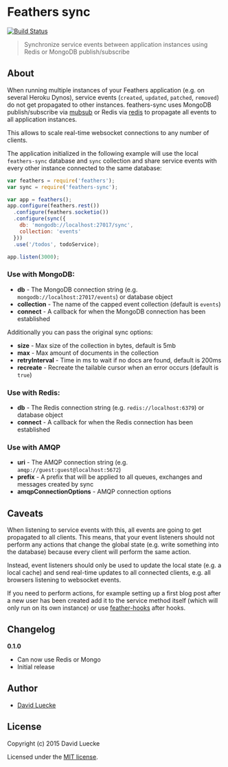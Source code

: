 # Feathers sync

[![Build Status](https://travis-ci.org/feathersjs/feathers-sync.png?branch=master)](https://travis-ci.org/feathersjs/feathers-sync)

> Synchronize service events between application instances using Redis or MongoDB publish/subscribe

## About

When running multiple instances of your Feathers application (e.g. on several Heroku Dynos), service events (`created`, `updated`, `patched`, `removed`) do not get propagated to other instances. feathers-sync uses MongoDB publish/subscribe via [mubsub](https://github.com/scttnlsn/mubsub) or Redis via [redis](https://github.com/NodeRedis/node_redis) to propagate all events to all application instances.

This allows to scale real-time websocket connections to any number of clients.

The application initialized in the following example will use the local `feathers-sync` database and `sync` collection and share service events with every other instance connected to the same database:

```js
var feathers = require('feathers');
var sync = require('feathers-sync');

var app = feathers();
app.configure(feathers.rest())
  .configure(feathers.socketio())
  .configure(sync({
    db: 'mongodb://localhost:27017/sync',
    collection: 'events'
  }))
  .use('/todos', todoService);

app.listen(3000);
```

### Use with MongoDB:

- __db__ - The MongoDB connection string (e.g. `mongodb://localhost:27017/events`) or database object
- __collection__ - The name of the capped event collection (default is `events`)
- __connect__ - A callback for when the MongoDB connection has been established

Additionally you can pass the original sync options:

- __size__ - Max size of the collection in bytes, default is 5mb
- __max__ - Max amount of documents in the collection
- __retryInterval__ - Time in ms to wait if no docs are found, default is 200ms
- __recreate__ - Recreate the tailable cursor when an error occurs (default is `true`)

### Use with Redis:

- __db__ - The Redis connection string (e.g. `redis://localhost:6379`) or database object
- __connect__ - A callback for when the Redis connection has been established

### Use with AMQP

- __uri__ - The AMQP connection string (e.g. `amqp://guest:guest@localhost:5672`)
- __prefix__ - A prefix that will be applied to all queues, exchanges and messages created by sync
- __amqpConnectionOptions__ - AMQP connection options

## Caveats

When listening to service events with this, all events are going to get propagated to all clients. This means, that your event listeners should not perform any actions that change the global state (e.g. write something into the database) because every client will perform the same action.

Instead, event listeners should only be used to update the local state (e.g. a local cache) and send real-time updates to all connected clients, e.g. all browsers listening to websocket events.

If you need to perform actions, for example setting up a first blog post after a new user has been created add it to the service method itself (which will only run on its own instance) or use [feather-hooks](https://github.com/feathersjs/feathers-hooks) after hooks.

## Changelog

__0.1.0__

- Can now use Redis or Mongo
- Initial release

## Author

- [David Luecke](https://github.com/daffl)

## License

Copyright (c) 2015 David Luecke

Licensed under the [MIT license](LICENSE).

